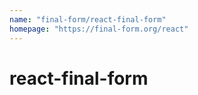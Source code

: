 ```yaml
---
name: "final-form/react-final-form"
homepage: "https://final-form.org/react"
---
```

# react-final-form

